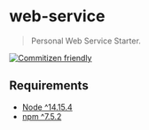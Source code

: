 # web-service

> Personal Web Service Starter.

[![Commitizen friendly](https://img.shields.io/badge/commitizen-friendly-brightgreen.svg)](http://commitizen.github.io/cz-cli/)

## Requirements

- [Node ^14.15.4](https://nodejs.org/)
- [npm ^7.5.2](https://www.npmjs.com/)
